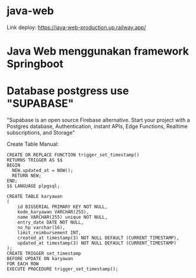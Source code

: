 # java-web

Link deploy: https://java-web-production.up.railway.app/

# Java Web menggunakan framework Springboot

# Database postgress use "SUPABASE"
"Supabase is an open source Firebase alternative. Start your project with a Postgres database, Authentication, instant APIs, Edge Functions, Realtime subscriptions, and Storage"

Create Table Manual: 
```
CREATE OR REPLACE FUNCTION trigger_set_timestamp()
RETURNS TRIGGER AS $$
BEGIN
  NEW.updated_at = NOW();
  RETURN NEW;
END;
$$ LANGUAGE plpgsql;

CREATE TABLE karyawan
(
    id BIGSERIAL PRIMARY KEY NOT NULL,
    kode_karyawan VARCHAR(255),
    name VARCHAR(255) unique NOT NULL,
    entry_date DATE NOT NULL,
    no_hp varchar(16),
    limit_reimbursement INT,
    created_at timestamp(3) NOT NULL DEFAULT (CURRENT_TIMESTAMP),
    updated_at timestamp(3) NOT NULL DEFAULT (CURRENT_TIMESTAMP)
);
CREATE TRIGGER set_timestamp
BEFORE UPDATE ON karyawan
FOR EACH ROW
EXECUTE PROCEDURE trigger_set_timestamp();
```

